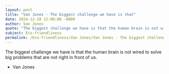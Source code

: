 ```yaml
---
layout: post
title: "Van Jones - The biggest challenge we have is that"
date: 2024-12-28 12:00:00 -0000
author: Van Jones
quote: "The biggest challenge we have is that the human brain is not wired to solve big problems that are not right in front of us."
subject: Eco-friendliness
permalink: /Eco-friendliness/Van Jones/Van Jones - The biggest challenge we have is that
---
```


The biggest challenge we have is that the human brain is not wired to solve big problems that are not right in front of us.

- Van Jones
